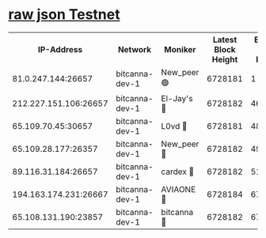 [raw json Testnet](https://rpc-check.bcat.stavr.tech/bcat/rpc-bcat-result.json)
=


<table><tr><th>IP-Address</th><th>Network</th><th>Moniker</th><th>Latest Block Height</th><th>Earliest Block Height</th><th>Catching Up</th><th>Tx Index</th><th>Voting Power</th><th>Scan Time</th></tr><tr><td>81.0.247.144:26657</td><td>bitcanna-dev-1</td><td>New_peer 🟢</td><td>6728181</td><td>1</td><td>False</td><td>on</td><td>0</td><td>2024-03-04T19:27:05.046397775UTC</td></tr><tr><td>212.227.151.106:26657</td><td>bitcanna-dev-1</td><td>El-Jay's 🔴</td><td>6728182</td><td>4670391</td><td>False</td><td>on</td><td>2218164</td><td>2024-03-04T19:27:11.683575117UTC</td></tr><tr><td>65.109.70.45:30657</td><td>bitcanna-dev-1</td><td>L0vd 🔴</td><td>6728181</td><td>4828155</td><td>False</td><td>on</td><td>307920</td><td>2024-03-04T19:27:05.356621699UTC</td></tr><tr><td>65.109.28.177:26357</td><td>bitcanna-dev-1</td><td>New_peer 🔴</td><td>6728182</td><td>4952911</td><td>False</td><td>on</td><td>2237067</td><td>2024-03-04T19:27:12.275102978UTC</td></tr><tr><td>89.116.31.184:26657</td><td>bitcanna-dev-1</td><td>cardex 🔴</td><td>6728182</td><td>5185001</td><td>False</td><td>on</td><td>1</td><td>2024-03-04T19:27:11.977305431UTC</td></tr><tr><td>194.163.174.231:26667</td><td>bitcanna-dev-1</td><td>AVIAONE 🔴</td><td>6728184</td><td>6715211</td><td>False</td><td>on</td><td>1949865</td><td>2024-03-04T19:27:21.045627644UTC</td></tr><tr><td>65.108.131.190:23857</td><td>bitcanna-dev-1</td><td>bitcanna 🔴</td><td>6728182</td><td>6724182</td><td>False</td><td>off</td><td>378446</td><td>2024-03-04T19:27:12.581093509UTC</td></tr></table>
